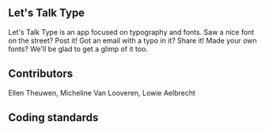 ## Let's Talk Type
Let's Talk Type is an app focused on typography and fonts. 
Saw a nice font on the street? Post it! Got an email with a typo in it? Share it! Made your own fonts? We'll be glad to get a glimp of it too. 

## Contributors
Ellen Theuwen, Micheline Van Looveren, Lowie Aelbrecht

## Coding standards

